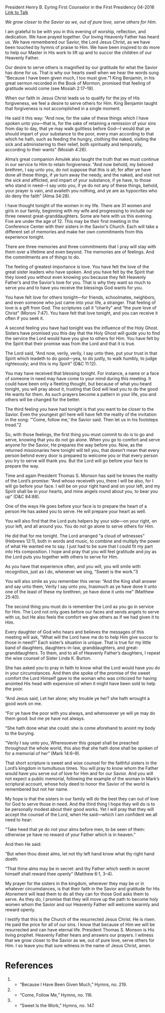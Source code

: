 President Henry B. Eyring
First Counselor in the First Presidency
04-2016
[Link to Talk](https://www.churchofjesuschrist.org/study/general-conference/2016/04/trust-in-that-spirit-which-leadeth-to-do-good?lang=eng)

_We grow closer to the Savior as we, out of pure love, serve others for Him._

I am grateful to be with you in this evening of worship, reflection, and dedication. We have prayed together. Our loving Heavenly Father has heard us. We have remembered our Savior, the Lord Jesus Christ, as we have been touched by hymns of praise to Him. We have been inspired to do more to help our Master in His work to lift up and to succor the children of our Heavenly Father.

Our desire to serve others is magnified by our gratitude for what the Savior has done for us. That is why our hearts swell when we hear the words sung “Because I have been given much, I too must give.”1 King Benjamin, in his great sermon recorded in the Book of Mormon, promised that feeling of gratitude would come (see Mosiah 2:17–19).

When our faith in Jesus Christ leads us to qualify for the joy of His forgiveness, we feel a desire to serve others for Him. King Benjamin taught that forgiveness is not accomplished in a single moment.

He said it this way: “And now, for the sake of these things which I have spoken unto you—that is, for the sake of retaining a remission of your sins from day to day, that ye may walk guiltless before God—I would that ye should impart of your substance to the poor, every man according to that which he hath, such as feeding the hungry, clothing the naked, visiting the sick and administering to their relief, both spiritually and temporally, according to their wants” (Mosiah 4:26).

Alma’s great companion Amulek also taught the truth that we must continue in our service to Him to retain forgiveness: “And now behold, my beloved brethren, I say unto you, do not suppose that this is all; for after ye have done all these things, if ye turn away the needy, and the naked, and visit not the sick and afflicted, and impart of your substance, if ye have, to those who stand in need—I say unto you, if ye do not any of these things, behold, your prayer is vain, and availeth you nothing, and ye are as hypocrites who do deny the faith” (Alma 34:28).

I have thought tonight of the women in my life. There are 31 women and girls in our family, beginning with my wife and progressing to include our three newest great-granddaughters. Some are here with us this evening. Five are under the age of 12. This may be their first meeting in the Conference Center with their sisters in the Savior’s Church. Each will take a different set of memories and make her own commitments from this experience tonight.

There are three memories and three commitments that I pray will stay with them over a lifetime and even beyond. The memories are of feelings. And the commitments are of things to do.

The feeling of greatest importance is love. You have felt the love of the great sister leaders who have spoken. And you have felt by the Spirit that they loved you without even knowing you because they felt Heavenly Father’s and the Savior’s love for you. That is why they want so much to serve you and to have you receive the blessings God wants for you.

You have felt love for others tonight—for friends, schoolmates, neighbors, and even someone who just came into your life, a stranger. That feeling of love is a gift from God. The scriptures call it “charity” and “the pure love of Christ” (Moroni 7:47). You have felt that love tonight, and you can receive it often if you seek it.

A second feeling you have had tonight was the influence of the Holy Ghost. Sisters have promised you this day that the Holy Ghost will guide you to find the service the Lord would have you give to others for Him. You have felt by the Spirit that their promise was from the Lord and that it is true.

The Lord said, “And now, verily, verily, I say unto thee, put your trust in that Spirit which leadeth to do good—yea, to do justly, to walk humbly, to judge righteously; and this is my Spirit” (D&C 11:12).

You may have received that blessing tonight. For instance, a name or a face of someone in need may have come to your mind during this meeting. It could have been only a fleeting thought, but because of what you heard tonight, you will pray about it, trusting that God will lead you to do the good He wants for them. As such prayers become a pattern in your life, you and others will be changed for the better.

The third feeling you have had tonight is that you want to be closer to the Savior. Even the youngest girl here will have felt the reality of the invitation in the song: “‘Come, follow me,’ the Savior said. Then let us in his footsteps tread.”2

So, with those feelings, the first thing you must commit to do is to go and serve, knowing that you do not go alone. When you go to comfort and serve anyone for the Savior, He prepares the way before you. Now, as the returned missionaries here tonight will tell you, that doesn’t mean that every person behind every door is prepared to welcome you or that every person you try to serve will thank you. But the Lord will go before your face to prepare the way.

Time and again President Thomas S. Monson has said he knows the reality of the Lord’s promise: “And whoso receiveth you, there I will be also, for I will go before your face. I will be on your right hand and on your left, and my Spirit shall be in your hearts, and mine angels round about you, to bear you up” (D&C 84:88).

One of the ways He goes before your face is to prepare the heart of a person He has asked you to serve. He will prepare your heart as well.

You will also find that the Lord puts helpers by your side—on your right, on your left, and all around you. You do not go alone to serve others for Him.

He did that for me tonight. The Lord arranged “a cloud of witnesses” (Hebrews 12:1), both in words and music, to combine and multiply the power of what He wanted me to say. I just had to be sure that I could fit my part into His composition. I hope and pray that you will feel gratitude and joy as the Lord puts you together with others to serve for Him.

As you have that experience often, and you will, you will smile with recognition, just as I do, whenever we sing, “Sweet is the work.”3



You will also smile as you remember this verse: “And the King shall answer and say unto them, Verily I say unto you, Inasmuch as ye have done it unto one of the least of these my brethren, ye have done it unto me” (Matthew 25:40).

The second thing you must do is remember the Lord as you go in service for Him. The Lord not only goes before our faces and sends angels to serve with us, but He also feels the comfort we give others as if we had given it to Him.

Every daughter of God who hears and believes the messages of this meeting will ask, “What will the Lord have me do to help Him give succor to those in need?” Each sister’s situation is unique. That is true for my little band of daughters, daughters-in-law, granddaughters, and great-granddaughters. To them, and to all of Heavenly Father’s daughters, I repeat the wise counsel of Sister Linda K. Burton.

She has asked you to pray in faith to know what the Lord would have you do in your circumstances. And then she spoke of the promise of the sweet comfort the Lord Himself gave to the woman who was criticized for having anointed His head with expensive oil when it might have been sold to help the poor.

“And Jesus said, Let her alone; why trouble ye her? she hath wrought a good work on me.

“For ye have the poor with you always, and whensoever ye will ye may do them good: but me ye have not always.

“She hath done what she could: she is come aforehand to anoint my body to the burying.

“Verily I say unto you, Wheresoever this gospel shall be preached throughout the whole world, this also that she hath done shall be spoken of for a memorial of her” (Mark 14:6–9).

That short scripture is sweet and wise counsel for the faithful sisters in the Lord’s kingdom in tumultuous times. You will pray to know whom the Father would have you serve out of love for Him and for our Savior. And you will not expect a public memorial, following the example of the woman in Mark’s scriptural account, whose holy deed to honor the Savior of the world is remembered but not her name.

My hope is that the sisters in our family will do the best they can out of love for God to serve those in need. And the third thing I hope they will do is to be personally modest about their good works. Yet I will pray that they will accept the counsel of the Lord, when He said—which I am confident we all need to hear:

“Take heed that ye do not your alms before men, to be seen of them: otherwise ye have no reward of your Father which is in heaven.”

And then He said:

“But when thou doest alms, let not thy left hand know what thy right hand doeth:

“That thine alms may be in secret: and thy Father which seeth in secret himself shall reward thee openly” (Matthew 6:1, 3–4).

My prayer for the sisters in the kingdom, wherever they may be or in whatever circumstances, is that their faith in the Savior and gratitude for His Atonement will lead them to do all they can for those God asks them to serve. As they do, I promise that they will move up the path to become holy women whom the Savior and our Heavenly Father will welcome warmly and reward openly.

I testify that this is the Church of the resurrected Jesus Christ. He is risen. He paid the price for all of our sins. I know that because of Him we will be resurrected and can have eternal life. President Thomas S. Monson is His living prophet. Heavenly Father hears and answers our prayers. I witness that we grow closer to the Savior as we, out of pure love, serve others for Him. I so leave you that sure witness in the name of Jesus Christ, amen.

# References
1. - “Because I Have Been Given Much,” Hymns, no. 219.
2. - “Come, Follow Me,” Hymns, no. 116.
3. - “Sweet Is the Work,” Hymns, no. 147.